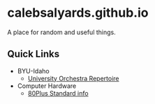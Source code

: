 # calebsalyards.github.io
A place for random and useful things.

## Quick Links
* BYU-Idaho
  * [University Orchestra Repertoire](byui/music340/winter23links)
* Computer Hardware
  * [80Plus Standard info](tech/info/80plus)
  
